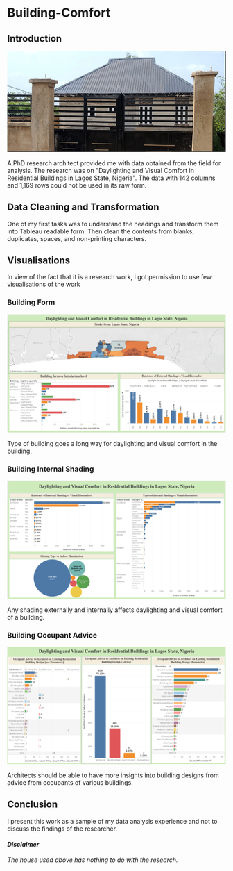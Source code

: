 # Building-Comfort

## Introduction

![](House_Sample.jpg)

A PhD research architect provided me with data obtained from the field for analysis.
The research was on "Daylighting and Visual Comfort in Residential Buildings in Lagos State, Nigeria".
The data with 142 columns and 1,169 rows could not be used in its raw form.

## Data Cleaning and Transformation
One of my first tasks was to understand the headings and transform them into Tableau readable form.
Then clean the contents from blanks, duplicates, spaces, and non-printing characters.

## Visualisations
In view of the fact that it is a research work, I got permission to use few visualisations of the work

### Building Form

![](Building_Form.png)

Type of building goes a long way for daylighting and visual comfort in the building.

### Building Internal Shading

![](Building_Internal_Shading.png)

Any shading externally and internally affects daylighting and visual comfort of a building.

### Building Occupant Advice

![](Building_Occupant_Advice.png)

Architects should be able to have more insights into building designs from advice from occupants of various buildings.

## Conclusion
I present this work as a sample of my data analysis experience and not to discuss the findings of the researcher.

#### _Disclaimer_
_The house used above has nothing to do with the research._

